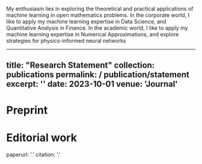 My enthusiasm lies in exploring the theoretical and
practical applications of machine learning in open mathematics problems. In the corporate world, I like to apply my machine learning expertise in Data Science, and Quantitative Analysis in Finance. In the academic world, I like to apply my machine learning expertise in Numerical Approximations, and explore strategies for physics-informed neural networks

---
title: "Research Statement"
collection: publications
permalink: / publication/statement
excerpt: ''
date: 2023-10-01
venue: 'Journal'
---

Preprint
=====

Editorial work
=====

paperurl: '.'
citation: '.'
